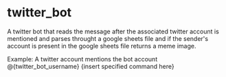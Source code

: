 # twitter_bot
A twitter bot that reads the message after the associated twitter account is mentioned and parses throught a google sheets file and if the sender's account is present in the google sheets file returns a meme image.

Example:
A twitter account mentions the bot account @{twitter_bot_username} {insert specified command here}
